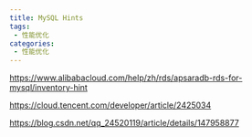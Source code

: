 ```yaml
---
title: MySQL Hints
tags:
 - 性能优化
categories: 
 - 性能优化
---
```




https://www.alibabacloud.com/help/zh/rds/apsaradb-rds-for-mysql/inventory-hint

https://cloud.tencent.com/developer/article/2425034

https://blog.csdn.net/qq_24520119/article/details/147958877